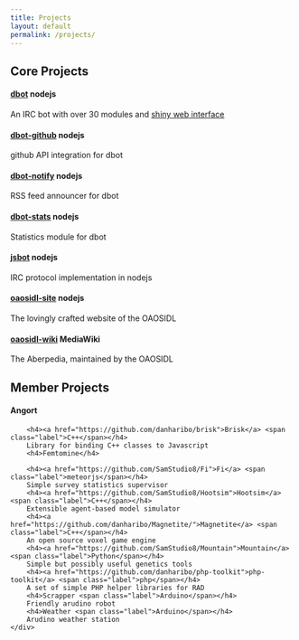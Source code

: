 ```yaml
---
title: Projects
layout: default
permalink: /projects/
---
```


<div class="row">
    <div class="span6">
        <h2>Core Projects</h2>
        <h4><a href="https://github.com/reality/dbot">dbot</a> <span class="label">nodejs</span></h4>
        An IRC bot with over 30 modules and <a href="http://dbot.oaosidl.org">shiny web interface</a>
        <h4><a href="https://github.com/zuzak/dbot-github">dbot-github</a> <span class="label">nodejs</span></h4>
        github API integration for dbot
        <h4><a href="https://github.com/danharibo/dbot-notify">dbot-notify</a> <span class="label">nodejs</span></h4>
        RSS feed announcer for dbot
        <h4><a href="https://github.com/samstudio8/dbot-stats">dbot-stats</a> <span class="label">nodejs</span></h4>
        Statistics module for dbot
        <h4><a href="https://github.com/reality/jsbot">jsbot</a> <span class="label">nodejs</span></h4>
        IRC protocol implementation in nodejs
        <h4><a href="https://github.com/oaosidl/oaosidl-site">oaosidl-site</a> <span class="label">nodejs</span></h4>
        The lovingly crafted website of the OAOSIDL
        <h4><a href="http://wiki.oaosidl.org">oaosidl-wiki</a> <span class="label">MediaWiki</span></h4>
        The Aberpedia, maintained by the OAOSIDL
    </div>
    <div class="span6 text-right">
        <h2>Member Projects</h2>
        <h4>Angort</h4>

        <h4><a href="https://github.com/danharibo/brisk">Brisk</a> <span class="label">C++</span></h4>
        Library for binding C++ classes to Javascript
        <h4>Femtomine</h4>
        
        <h4><a href="https://github.com/SamStudio8/Fi">Fi</a> <span class="label">meteorjs</span></h4>
        Simple survey statistics supervisor
        <h4><a href="https://github.com/SamStudio8/Hootsim">Hootsim</a> <span class="label">C++</span></h4>
        Extensible agent-based model simulator
        <h4><a href="https://github.com/danharibo/Magnetite/">Magnetite</a> <span class="label">C++</span></h4>
        An open source voxel game engine
        <h4><a href="https://github.com/SamStudio8/Mountain">Mountain</a> <span class="label">Python</span></h4>
        Simple but possibly useful genetics tools
        <h4><a href="https://github.com/danharibo/php-toolkit">php-toolkit</a> <span class="label">php</span></h4>
        A set of simple PHP helper libraries for RAD
        <h4>Scrapper <span class="label">Arduino</span></h4>
        Friendly arudino robot
        <h4>Weather <span class="label">Arduino</span></h4>
        Arudino weather station
    </div>
</div>
